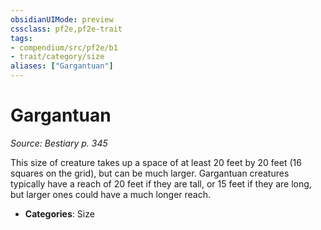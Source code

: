 ```yaml
---
obsidianUIMode: preview
cssclass: pf2e,pf2e-trait
tags:
- compendium/src/pf2e/b1
- trait/category/size
aliases: ["Gargantuan"]
---
```

# Gargantuan  
*Source: Bestiary p. 345*  

This size of creature takes up a space of at least 20 feet by 20 feet (16 squares on the grid), but can be much larger. Gargantuan creatures typically have a reach of 20 feet if they are tall, or 15 feet if they are long, but larger ones could have a much longer reach.

- **Categories**: Size